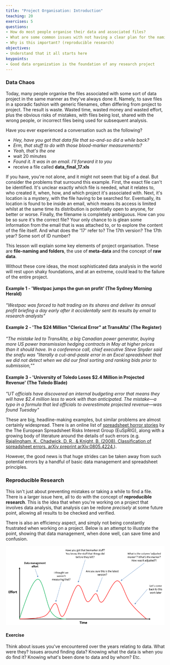 ```yaml
---
title: "Project Organisation: Introduction"
teaching: 20
exercises: 5
questions:
- How do most people organise their data and associated files?
- What are some common issues with not having a clear plan for the naming and storage of files?
- Why is this important? (reproducible research)
objectives:
- Understand that it all starts here
keypoints:
- Good data organization is the foundation of any research project
---
```


### Data Chaos

Today, many people organise the files associated with some sort of data project in the same manner as they've always done it. Namely, to save files in a sporadic fashion with generic filenames, often
differing from project to project. The result is waste. Wasted time, wasted money and wasted effort, plus the obvious risks of mistakes, with files being lost, shared with the wrong people, or incorrect 
files being used for subsequent analysis.

Have you ever experienced a conversation such as the following?

- *Hey, have you got that data file that so-and-so did a while back?*
- *Erm, that stuff to do with those blood-marker measurements?*
- *Yeah, that's the one*
- wait 20 minutes
- *Found it. It was in an email. I'll forward it to you*
- receive a file called **data_final_17.xls**

If you have, you're not alone, and it might not seem that big of a deal. But consider the problems that surround this example. First, the exact file can't be identified. It's unclear exactly which file
is needed, what it relates to, who created it, when, how, and which project it's associated with. Next, it's location is a mystery, with the file having to be searched for. Eventually, its location is found
to be inside an email, which means its access is limited whilst at the same time its distribution is potentially open to anyone, for better or worse. Finally, the filename is completely ambiguous. How 
can you be so sure it's the correct file? Your only chance to is glean some information from the email that is was attached to, or to explore the content of the file itself. And what does the '17' refer 
to? The 17th version? The 17th year? Some sort of ID number?

This lesson will explain some key elements of project organisation. These are **file-naming and folders**, the use of **meta-data** and the concept of **raw data**.

Without these core ideas, the most sophisticated data analysis in the world will rest upon shaky foundations, and at an extreme, could lead to the failure of the entire project.

#### Example 1 - 'Westpac jumps the gun on profit' (The Sydney Morning Herald)

*"Westpac was forced to halt trading on its shares and deliver its annual profit briefing a day early after it accidentally sent its results by email to research analysts"*

#### Example 2 - 'The $24 Million "Clerical Error" at TransAlta' (The Register)

*"The mistake led to TransAlta, a big Canadian power generator, buying more US power transmission hedging contracts in May at higher prices than it should have. In a conference call, chief executive Steve Snyder said the snafu was "literally a cut-and-paste error in an Excel spreadsheet that we did not detect when we did our final sorting and ranking bids prior to submission,""*

#### Example 3 - 'University of Toledo Loses $2.4 Million in Projected Revenue' (The Toledo Blade)

*"UT officials have discovered an internal budgeting error that means they will have $2.4 million less to work with than anticipated. The mistake—a typo in a formula that led officials to overestimate projected revenue—was found Tuesday"*


These are big, headline-making examples, but similar problems are almost certainly widespread. There is an online list of [spreadsheet horror stories](http://www.eusprig.org/horror-stories.htm) by the The European Spreadsheet Risks Interest Group (EuSpRIG), 
along with a growing body of literature around the details of such errors (e.g. [Rajalingham, K., Chadwick, D. R., & Knight, B. (2008). Classification of spreadsheet errors. arXiv preprint arXiv:0805.4224.](https://arxiv.org/abs/0805.4224)).

However, the good news is that huge strides can be taken away from such potential errors by a handful of basic data management and spreadsheet principles.


### Reproducible Research

This isn't just about preventing mistakes or taking a while to find a file. There is a larger issue here, all to do with the concept of **reproducible research**. This is the idea that when you're 
working on a project that involves data analysis, that analysis can be redone *precisely* at some future point, allowing all results to be checked and verified.

There is also an efficiency aspect, and simply not being constantly frustrated when working on a project. Below is an attempt to illustrate the point,
showing that data management, when done well, can save time and confusion.

![alt text](../fig/00-data-management-effort.png "Data management")

#### Exercise

Think about issues you've encountered over the years relating to data. What were they? Issues around finding data? Knowing what the data is when you do find it? Knowing what's been done to data 
and by whom? Etc.